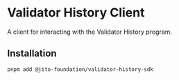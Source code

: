 # Validator History Client

A client for interacting with the Validator History program.

## Installation

```bash
pnpm add @jito-foundation/validator-history-sdk
```